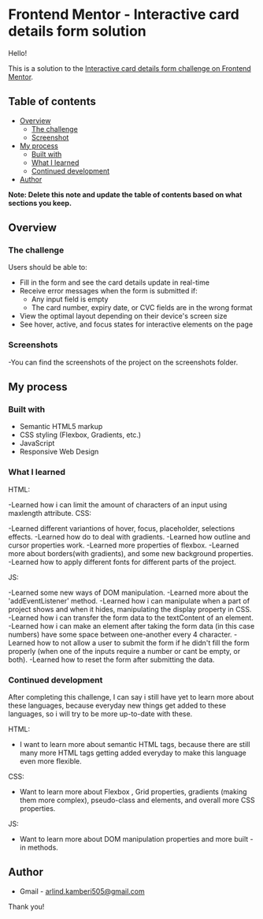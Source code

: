 # Frontend Mentor - Interactive card details form solution

Hello!

This is a solution to the [Interactive card details form challenge on Frontend Mentor](https://www.frontendmentor.io/challenges/interactive-card-details-form-XpS8cKZDWw).

## Table of contents

- [Overview](#overview)
  - [The challenge](#the-challenge)
  - [Screenshot](#screenshot)
- [My process](#my-process)
  - [Built with](#built-with)
  - [What I learned](#what-i-learned)
  - [Continued development](#continued-development)
- [Author](#author)

**Note: Delete this note and update the table of contents based on what sections you keep.**

## Overview

### The challenge

Users should be able to:

- Fill in the form and see the card details update in real-time
- Receive error messages when the form is submitted if:
  - Any input field is empty
  - The card number, expiry date, or CVC fields are in the wrong format
- View the optimal layout depending on their device's screen size
- See hover, active, and focus states for interactive elements on the page

### Screenshots

-You can find the screenshots of the project on the screenshots folder.

## My process

### Built with

- Semantic HTML5 markup
- CSS styling (Flexbox, Gradients, etc.)
- JavaScript
- Responsive Web Design

### What I learned

 HTML:

-Learned how i can limit the amount of characters of an input using maxlength attribute.
 CSS:

-Learned different variantions of hover, focus, placeholder, selections effects.
-Learned how do to deal with gradients.
-Learned how outline and cursor properties work.
-Learned more properties of flexbox.
-Learned more about borders(with gradients), and some new background properties.
-Learned how to apply different fonts for different parts of the project.


 JS:

-Learned some new ways of DOM manipulation.
-Learned more about the 'addEventListener' method.
-Learned how i can manipulate when a part of project shows and when it hides, manipulating the display property in CSS.
-Learned how i can transfer the form data to the textContent of an element.
-Learned how i can make an element after taking the form data (in this case numbers) have some space between one-another every 4 character.
-Learned how to not allow a user to submit the form if he didn't fill the form properly (when one of the inputs require a number or cant be empty, or both).
-Learned how to reset the form after submitting the data.


### Continued development

After completing this challenge, I can say i still have yet to learn more about these languages, because everyday new things get added to these languages, so i will try to be more up-to-date with these.

HTML:

- I want to learn more about semantic HTML tags, because there are still many more HTML tags getting added everyday to make this language even more flexible.

CSS:

- Want to learn more about Flexbox , Grid properties, gradients (making them more complex), pseudo-class and elements, and overall more CSS properties.

JS:

- Want to learn more about DOM manipulation properties and more built -in methods.

## Author

- Gmail - [arlind.kamberi505@gmail.com](https://www.twitter.com/yourusername)



Thank you!

